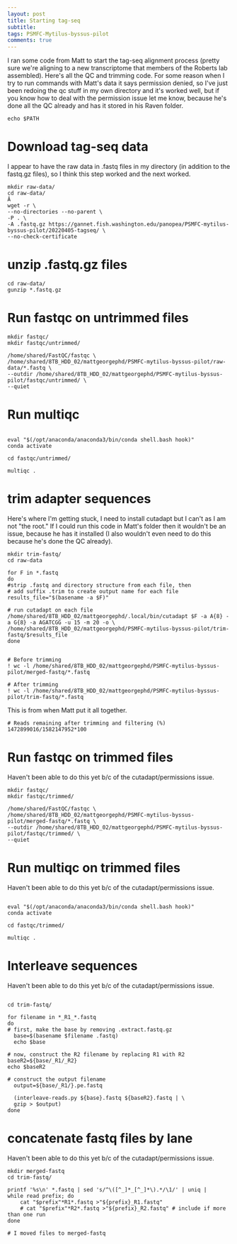 ```yaml
---
layout: post
title: Starting tag-seq
subtitle:
tags: PSMFC-Mytilus-byssus-pilot
comments: true
---
```


I ran some code from Matt to start the tag-seq alignment process (pretty sure we're aligning to a new transcriptome that members of the Roberts lab assembled). Here's all the QC and trimming code. For some reason when I try to run commands with Matt's data it says permission denied, so I've just been redoing the qc stuff in my own directory and it's worked well, but if you know how to deal with the permission issue let me know, because he's done all the QC already and has it stored in his Raven folder.

```{bash, engine.opts='-l'}
echo $PATH
```

# Download tag-seq data
I appear to have the raw data in .fastq files in my directory (in addition to the fastq.gz files), so I think this step worked and the next worked.
```{bash}
mkdir raw-data/
cd raw-data/
Â
wget -r \
--no-directories --no-parent \
-P . \
-A .fastq.gz https://gannet.fish.washington.edu/panopea/PSMFC-mytilus-byssus-pilot/20220405-tagseq/ \
--no-check-certificate

```

# unzip .fastq.gz files

```{bash}
cd raw-data/
gunzip *.fastq.gz

```

# Run fastqc on untrimmed files
```{bash}
mkdir fastqc/
mkdir fastqc/untrimmed/

/home/shared/FastQC/fastqc \
/home/shared/8TB_HDD_02/mattgeorgephd/PSMFC-mytilus-byssus-pilot/raw-data/*.fastq \
--outdir /home/shared/8TB_HDD_02/mattgeorgephd/PSMFC-mytilus-byssus-pilot/fastqc/untrimmed/ \
--quiet

```

# Run multiqc
```{bash}

eval "$(/opt/anaconda/anaconda3/bin/conda shell.bash hook)"
conda activate

cd fastqc/untrimmed/

multiqc .

```

# trim adapter sequences
Here's where I'm getting stuck, I need to install cutadapt but I can't as I am not "the root." If I could run this code in Matt's folder then it wouldn't be an issue, because he has it installed (I also wouldn't even need to do this because he's done the QC already).
```{bash}
mkdir trim-fastq/
cd raw-data

for F in *.fastq
do
#strip .fastq and directory structure from each file, then
# add suffix .trim to create output name for each file
results_file="$(basename -a $F)"

# run cutadapt on each file
/home/shared/8TB_HDD_02/mattgeorgephd/.local/bin/cutadapt $F -a A{8} -a G{8} -a AGATCGG -u 15 -m 20 -o \
/home/shared/8TB_HDD_02/mattgeorgephd/PSMFC-mytilus-byssus-pilot/trim-fastq/$results_file
done

```

```{bash}

# Before trimming
! wc -l /home/shared/8TB_HDD_02/mattgeorgephd/PSMFC-mytilus-byssus-pilot/merged-fastq/*.fastq

# After trimming
! wc -l /home/shared/8TB_HDD_02/mattgeorgephd/PSMFC-mytilus-byssus-pilot/trim-fastq/*.fastq

```

This is from when Matt put it all together.
```{r}
# Reads remaining after trimming and filtering (%)
1472899016/1582147952*100
```


# Run fastqc on trimmed files
Haven't been able to do this yet b/c of the cutadapt/permissions issue.

```{bash}
mkdir fastqc/
mkdir fastqc/trimmed/

/home/shared/FastQC/fastqc \
/home/shared/8TB_HDD_02/mattgeorgephd/PSMFC-mytilus-byssus-pilot/merged-fastq/*.fastq \
--outdir /home/shared/8TB_HDD_02/mattgeorgephd/PSMFC-mytilus-byssus-pilot/fastqc/trimmed/ \
--quiet

```

# Run multiqc on trimmed files
Haven't been able to do this yet b/c of the cutadapt/permissions issue.
```{bash}

eval "$(/opt/anaconda/anaconda3/bin/conda shell.bash hook)"
conda activate

cd fastqc/trimmed/

multiqc .

```

# Interleave sequences
Haven't been able to do this yet b/c of the cutadapt/permissions issue.
```{bash}

cd trim-fastq/

for filename in *_R1_*.fastq
do
# first, make the base by removing .extract.fastq.gz
  base=$(basename $filename .fastq)
  echo $base

# now, construct the R2 filename by replacing R1 with R2
baseR2=${base/_R1/_R2}
echo $baseR2

# construct the output filename
  output=${base/_R1/}.pe.fastq

  (interleave-reads.py ${base}.fastq ${baseR2}.fastq | \
  gzip > $output)
done

```


# concatenate fastq files by lane
Haven't been able to do this yet b/c of the cutadapt/permissions issue. 
```{bash}
mkdir merged-fastq
cd trim-fastq/

printf '%s\n' *.fastq | sed 's/^\([^_]*_[^_]*\).*/\1/' | uniq |
while read prefix; do
    cat "$prefix"*R1*.fastq >"${prefix}_R1.fastq"
    # cat "$prefix"*R2*.fastq >"${prefix}_R2.fastq" # include if more than one run
done

# I moved files to merged-fastq
